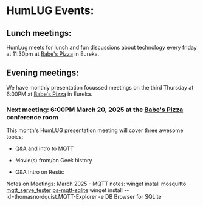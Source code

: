 # HumLUG Events:

## Lunch meetings:
HumLug meets for lunch and fun discussions about technology every friday at 11:30pm at [Babe's Pizza](https://goo.gl/maps/bChPaDrPDU42) in Eureka. 

## Evening meetings:
We have monthly presentation focussed meetings on the third Thursday at 6:00PM at [Babe's Pizza](https://goo.gl/maps/bChPaDrPDU42) in Eureka. 
### Next meeting: 6:00PM March 20, 2025 at the [Babe's Pizza](https://goo.gl/maps/bChPaDrPDU42) conference room

This month's HumLUG presentation meeting will cover three awesome topics:

- Q&A and intro to MQTT

- Movie(s) from/on Geek history
  
- Q&A Intro on Restic


Notes on Meetings:
March 2025 -
MQTT notes:
  winget install mosquitto
  [mqtt_serve_tester](https://github.com/mrdatawolf/mqtt_serve_tester)
  [ps-mqtt-sqlite](https://github.com/mrdatawolf/ps-mqtt-sqlite)
  winget install --id=thomasnordquist.MQTT-Explorer -e
  DB Browser for SQLite

